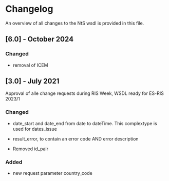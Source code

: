 # Changelog

An overview of all changes to the NtS wsdl is provided in this file.

## [6.0] - October 2024 

### Changed

- removal of ICEM


## [3.0] - July 2021

Approval of alle change requests during RIS Week, WSDL ready for ES-RIS 2023/1

### Changed 

- date_start and date_end from date to dateTime. This complextype is used for dates_issue  
    
- result_error, to contain an error code AND error description

- Removed id_pair

### Added 

- new request parameter country_code


	  
	
